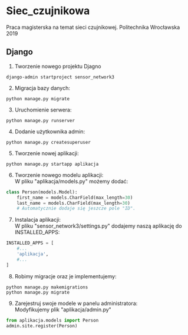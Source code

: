 # Siec_czujnikowa
Praca magisterska na temat sieci czujnikowej. Politechnika Wrocławska 2019

## Django

1. Tworzenie nowego projektu Djagno
```
django-admin startproject sensor_network3
```

2. Migracja bazy danych:
```
python manage.py migrate
```

3. Uruchomienie serwera:
```
python manage.py runserver
```

4. Dodanie użytkownika admin:
```
python manage.py createsuperuser
```

5. Tworzenie nowej aplikacji:
```
python manage.py startapp aplikacja
```

6. Tworzenie nowego modelu aplikacji:  
W pliku "aplikacja/models.py" możemy dodać:
``` Python
class Person(models.Model):
    first_name = models.CharField(max_length=30)
    last_name = models.CharField(max_length=30)
    # Automatycznie dodaje się jeszcze pole "ID".
```

7. Instalacja aplikacji:  
W pliku "sensor_network3/settings.py" dodajemy naszą aplikację do INSTALLED_APPS:
``` Python
INSTALLED_APPS = [
    #...
    'aplikacja',
    #...
]
```

8. Robimy migracje oraz je implementujemy:
```
python manage.py makemigrations
python manage.py migrate
```

9. Zarejestruj swoje modele w panelu administratora:  
Modyfikujemy plik "aplikacja/admin.py"
``` Python
from aplikacja.models import Person
admin.site.register(Person)
```